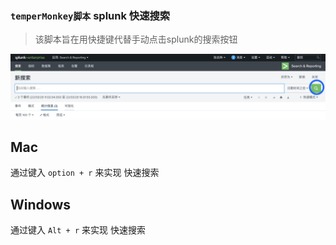 <!--
 * @Description: File Description
 * @FilePath: /study/temperMonkey/splunk_search/README.md
 * @LastEditors: zzz
 * @LastEditTime: 2022-03-29 16:19:55
-->
### **`temperMonkey脚本`** splunk 快速搜索 


> 该脚本旨在用快捷键代替手动点击splunk的搜索按钮

![splunk搜索](./images/splunk.png)

## Mac
通过键入 `option + r` 来实现 快速搜索

## Windows
通过键入 `Alt + r` 来实现 快速搜索